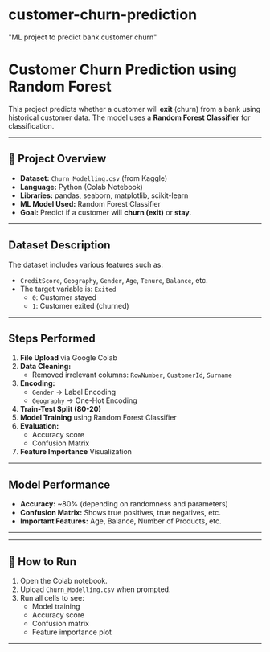# customer-churn-prediction
 "ML project to predict bank customer churn"

# Customer Churn Prediction using Random Forest

This project predicts whether a customer will **exit** (churn) from a bank using historical customer data. The model uses a **Random Forest Classifier** for classification.

---

## 📌 Project Overview

- **Dataset:** `Churn_Modelling.csv` (from Kaggle)
- **Language:** Python (Colab Notebook)
- **Libraries:** pandas, seaborn, matplotlib, scikit-learn
- **ML Model Used:** Random Forest Classifier
- **Goal:** Predict if a customer will **churn (exit)** or **stay**.

---

##  Dataset Description

The dataset includes various features such as:

- `CreditScore`, `Geography`, `Gender`, `Age`, `Tenure`, `Balance`, etc.
- The target variable is: `Exited`  
  - `0`: Customer stayed  
  - `1`: Customer exited (churned)

---

##  Steps Performed

1. **File Upload** via Google Colab
2. **Data Cleaning:**
   - Removed irrelevant columns: `RowNumber`, `CustomerId`, `Surname`
3. **Encoding:**
   - `Gender` → Label Encoding
   - `Geography` → One-Hot Encoding
4. **Train-Test Split (80-20)**
5. **Model Training** using Random Forest Classifier
6. **Evaluation:**
   - Accuracy score
   - Confusion Matrix
7. **Feature Importance** Visualization

---

##  Model Performance

- **Accuracy:** ~80% (depending on randomness and parameters)
- **Confusion Matrix:** Shows true positives, true negatives, etc.
- **Important Features:** Age, Balance, Number of Products, etc.

---

---

## 🚀 How to Run

1. Open the Colab notebook.
2. Upload `Churn_Modelling.csv` when prompted.
3. Run all cells to see:
   - Model training
   - Accuracy score
   - Confusion matrix
   - Feature importance plot

---




